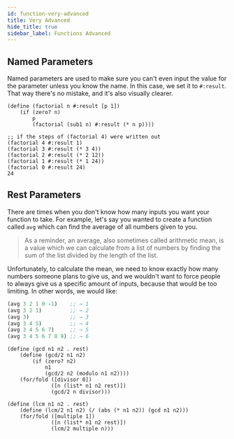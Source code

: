 ```yaml
---
id: function-very-advanced
title: Very Advanced
hide_title: true
sidebar_label: Functions Advanced
---
```


## Named Parameters

Named parameters are used to make sure you can't even input the value for the
parameter unless you know the name. In this case, we set it to `#:result`. That
way there's no mistake, and it's also visually clearer.

``` racket
(define (factorial n #:result [p 1])
    (if (zero? n)
        p
        (factorial (sub1 n) #:result (* n p))))

;; if the steps of (factorial 4) were written out
(factorial 4 #:result 1)
(factorial 3 #:result (* 3 4))
(factorial 2 #:result (* 2 12))
(factorial 1 #:result (* 1 24))
(factorial 0 #:result 24)
24
```

## Rest Parameters

There are times when you don't know how many inputs you want your function to
take. For example, let's say you wanted to create a function called `avg` 
which can find the average of all numbers given to you.

> As a reminder, an average, also sometimes called arithmetic mean, is a value 
> which we can calculate from a list of numbers by finding the sum of the list 
> divided by the length of the list.

Unfortunately, to calculate the mean, we need to know exactly how many numbers
someone plans to give us, and we wouldn't want to force people to always give us
a specific amount of inputs, because that would be too limiting. In other words,
we would like:

``` clojure
(avg 3 2 1 0 -1)    ;; → 1
(avg 3 2 1)         ;; → 2
(avg 3)             ;; → 3
(avg 3 4 5)         ;; → 4
(avg 3 4 5 6 7)     ;; → 5
(avg 3 4 5 6 7 8 9) ;; → 6
```

``` racket
(define (gcd n1 n2 . rest)
    (define (gcd/2 n1 n2)
        (if (zero? n2)
            n1
            (gcd/2 n2 (modulo n1 n2))))
    (for/fold ([divisor 0])
              ([n (list* n1 n2 rest)])
              (gcd/2 n divisor)))

(define (lcm n1 n2 . rest)
    (define (lcm/2 n1 n2) (/ (abs (* n1 n2)) (gcd n1 n2)))
    (for/fold ([multiple 1])
              ([n (list* n1 n2 rest)])
              (lcm/2 multiple n)))
```
